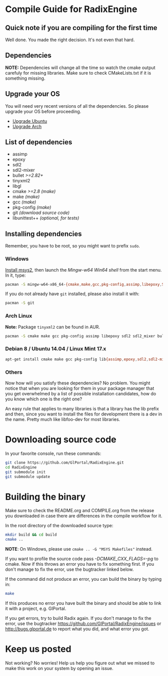# Compile Guide for RadixEngine
## Quick note if you are compiling for the first time
Well done. You made the right decision. It's not even that hard.

## Dependencies
**NOTE:** Dependencies will change all the time so watch the cmake output carefuly for missing libraries.
Make sure to check CMakeLists.txt if it is something missing.

## Upgrade your OS
You will need very recent versions of all the dependencies. So please upgrade your OS before proceeding.
- [Upgrade Ubuntu](http://www.ubuntu.com/download/desktop/upgrade)
- [Upgrade Arch](https://wiki.archlinux.org/index.php/Pacman#Upgrading_packages)
## List of dependencies
- assimp
- epoxy
- sdl2
- sdl2-mixer
- bullet *>=2.82+*
- tinyxml2
- libgl
- cmake *>=2.8 (make)*
- make *(make)*
- gcc *(make)*
- pkg-config *(make)*
- git *(download source code)*
- libunittest++ *(optional, for tests)*

## Installing dependencies
Remember, you have to be root, so you might want to prefix `sudo`.

### Windows
[Install msys2](http://msys2.github.io/), then launch the *Mingw-w64 Win64 shell* from the start menu. In it, type:
```bash
pacman -S mingw-w64-x86_64-{cmake,make,gcc,pkg-config,assimp,libepoxy,SDL2,SDL2_mixer,bullet,tinyxml2}
```

If you do not already have `git` installed, please also install it with:

```bash
pacman -S git
```

### Arch Linux
**Note:** Package `tinyxml2` can be found in AUR.
```bash
pacman -S cmake make gcc pkg-config assimp libepoxy sdl2 sdl2_mixer bullet mesa unittestpp
```

### Debian 8 / Ubuntu 14.04 / Linux Mint 17.x
```bash
apt-get install cmake make gcc pkg-config lib{assimp,epoxy,sdl2,sdl2-mixer,bullet,tinyxml2,gl1-mesa,unittest++}-dev
```

### Others
Now how will you satisfy these dependencies? No problem. You might notice that when you
are looking for them in your package manager that you get overwhelmed by a list of possible
installation candidates, how do you know which one is the right one?

An easy rule that applies to many libraries is that a library has the lib prefix and then, 
since you want to install the files for development there is a dev in the name. 
Pretty much like libfoo-dev for most libraries.

# Downloading source code

In your favorite console, run these commands:

```bash
git clone https://github.com/GlPortal/RadixEngine.git
cd RadixEngine
git submodule init
git submodule update
```

# Building the binary

Make sure to check the README.org and COMPILE.org from the release you downloaded in case
there are differences in the compile workflow for it.

In the root directory of the downloaded source type:
```bash
mkdir build && cd build
cmake ..
```

**NOTE**: On Windows, please use `cmake .. -G "MSYS Makefiles"` instead.

If you want to profile the source code pass *-DCMAKE_CXX_FLAGS=-pg* to cmake.
Now if this throws an error you have to fix something first. If you don't manage to fix the error, use the
bugtracker linked below.

If the command did not produce an error, you can build the binary by typing in:
```bash
make
```

If this produces no error you have built the binary and should be able to link it with a project, e.g. GlPortal.

If you get errors, try to build Radix again. If you don't manage to fix the error, use the
bugtracker https://github.com/GlPortal/RadixEngine/issues or http://bugs.glportal.de to report what you did, and what error you got.

# Keep us posted
Not working? No worries! Help us help you figure out what we missed to make this work on 
your system by opening an issue.
